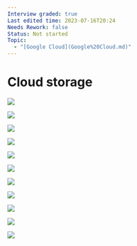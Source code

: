```yaml
---
Interview graded: true
Last edited time: 2023-07-16T20:24
Needs Rework: false
Status: Not started
Topic:
  - "[Google Cloud](Google%20Cloud.md)"
---
```

# Cloud storage

[![](https://lh4.googleusercontent.com/MBy4PrObUgw-U0x_tEyUce6vXH1RUgX25DQwggSqtWA3TaZoz8M80p8Cv60BQEcqo4dGGK8JdG2pw4t0NpRiiCHaYHVYFXCLhxO2bP7wT-KGQX-n5ro_OLj9Y27W7nljfhZva9vof5A2Gv24cBSIYN6M50SL35uQNaQ1pR2Zs9czNkDzXZlxgkBEnghAGg)](https://lh4.googleusercontent.com/MBy4PrObUgw-U0x_tEyUce6vXH1RUgX25DQwggSqtWA3TaZoz8M80p8Cv60BQEcqo4dGGK8JdG2pw4t0NpRiiCHaYHVYFXCLhxO2bP7wT-KGQX-n5ro_OLj9Y27W7nljfhZva9vof5A2Gv24cBSIYN6M50SL35uQNaQ1pR2Zs9czNkDzXZlxgkBEnghAGg)

[![](https://lh4.googleusercontent.com/cwxigqOpBnCCNpiOctMdmMfK0yoAQ1J39t5omykNMW-vv3r2ByV_PGWYdPdEnr8QWgyhFaWkrNIC3Kr7ALtCXbQ0QI1_VWQlQiF0KcyVwgmiFMcAtOTIps5W34BWFnXMRgkV7QSfl0ccVFSwYcclMYz7X98i6BnImXDlTtC1UxZV5Oh7eL9dQMz9W2zIww)](https://lh4.googleusercontent.com/cwxigqOpBnCCNpiOctMdmMfK0yoAQ1J39t5omykNMW-vv3r2ByV_PGWYdPdEnr8QWgyhFaWkrNIC3Kr7ALtCXbQ0QI1_VWQlQiF0KcyVwgmiFMcAtOTIps5W34BWFnXMRgkV7QSfl0ccVFSwYcclMYz7X98i6BnImXDlTtC1UxZV5Oh7eL9dQMz9W2zIww)

[![](https://lh3.googleusercontent.com/Z2_Fi6R39FS9BqX5dzrb6MdP3mG1F4YtAGrh3UGXvB-qS3Fjet_7wD_nZFV2omIrYzxPdmKhXKU0yR5rIMyBm1XChjn1wj7wcUzeG1-t_rHODE4vNUX5JorM9saT-aRDrjb5NXcC3dPRbSESWL9KoIe07zOthGi0YKsYkpGSSz3wstgoY-lb3xu2H66dkw)](https://lh3.googleusercontent.com/Z2_Fi6R39FS9BqX5dzrb6MdP3mG1F4YtAGrh3UGXvB-qS3Fjet_7wD_nZFV2omIrYzxPdmKhXKU0yR5rIMyBm1XChjn1wj7wcUzeG1-t_rHODE4vNUX5JorM9saT-aRDrjb5NXcC3dPRbSESWL9KoIe07zOthGi0YKsYkpGSSz3wstgoY-lb3xu2H66dkw)

[![](https://lh5.googleusercontent.com/2ysZ-3hEgwf0n8G2p3tOpURAhEMUBRMlvYQTMmJ7ilM3UcwN_--4cHYFwCHsz-iqAMLp9FmOX4uVComeI9h7bqBDK427Fc46frmOL-RvOUyNuefb8mNiy79OQOKsvOpNHCnvLb-5tfcaWfAgYFw5F72Mg3yvRMqKIvNYSQFOCwjXTgwlA5g3ucKbcRvIcw)](https://lh5.googleusercontent.com/2ysZ-3hEgwf0n8G2p3tOpURAhEMUBRMlvYQTMmJ7ilM3UcwN_--4cHYFwCHsz-iqAMLp9FmOX4uVComeI9h7bqBDK427Fc46frmOL-RvOUyNuefb8mNiy79OQOKsvOpNHCnvLb-5tfcaWfAgYFw5F72Mg3yvRMqKIvNYSQFOCwjXTgwlA5g3ucKbcRvIcw)

[![](https://lh4.googleusercontent.com/8__X4ynExBUf3YhmqK3-TN0VD1YlTECG29i8AEn2N7XLviRhHKMLNjfO904V0xuRThef5LM8kyrjwVkOwyXE1S5Jm3pL5_rADJlbeTfVuZ3xh0JhLWsLwEo1sCLUZ9QKTDAJr5qtBPyFQ1IsVJzg1q_NX7-Cg62iI2hu9VhNhGR_-MFCUYpTreppNfulVw)](https://lh4.googleusercontent.com/8__X4ynExBUf3YhmqK3-TN0VD1YlTECG29i8AEn2N7XLviRhHKMLNjfO904V0xuRThef5LM8kyrjwVkOwyXE1S5Jm3pL5_rADJlbeTfVuZ3xh0JhLWsLwEo1sCLUZ9QKTDAJr5qtBPyFQ1IsVJzg1q_NX7-Cg62iI2hu9VhNhGR_-MFCUYpTreppNfulVw)

[![](https://lh4.googleusercontent.com/wszNe9e0wodfZRWOtuqXxI4okDfvkEM06O62ScD7RpEPaXX1gX1B9vd1ZHIQU_zK-n_p-HtR2f6BFJsG8GC061Hej6aoekyBRQHifTbcWx18WpjKlrneiv_HhFov4LYSoJTkTnFs9r8t64PTkMOVX5mhIqGMDMD_iKBdFvE6urDqobTzSEOEMKULJjXTeA)](https://lh4.googleusercontent.com/wszNe9e0wodfZRWOtuqXxI4okDfvkEM06O62ScD7RpEPaXX1gX1B9vd1ZHIQU_zK-n_p-HtR2f6BFJsG8GC061Hej6aoekyBRQHifTbcWx18WpjKlrneiv_HhFov4LYSoJTkTnFs9r8t64PTkMOVX5mhIqGMDMD_iKBdFvE6urDqobTzSEOEMKULJjXTeA)

[![](https://lh3.googleusercontent.com/mDN_PkX9p6xFJ4d_b2Y6K_AmPK5XxvmL7YV21zBSLxpmcoJBr7M69ZqxzAQJIadeEK3EZ1LEQhQKWIXlbk__AntEZ8mMB5RwhOQyEHQ6Qa2Dh3Lcj8UiQPb6mq52g9XLtsb0PfsmV7NmNXw3uXfsW867TGOcxgdczoLsJIyGkVaTM9O5uey1NbgIm5QBGQ)](https://lh3.googleusercontent.com/mDN_PkX9p6xFJ4d_b2Y6K_AmPK5XxvmL7YV21zBSLxpmcoJBr7M69ZqxzAQJIadeEK3EZ1LEQhQKWIXlbk__AntEZ8mMB5RwhOQyEHQ6Qa2Dh3Lcj8UiQPb6mq52g9XLtsb0PfsmV7NmNXw3uXfsW867TGOcxgdczoLsJIyGkVaTM9O5uey1NbgIm5QBGQ)

[![](https://lh5.googleusercontent.com/FtOS-KPWixVYnT8d5Lu5KlikdWCFddy1fIvJJTeAchzBCica7q7oLmtA6sMCxZaxr3vKBWe6Zi1U5lUif4ktjYRqvHMtb-P2T_9i1mVGwq3g9kVlHhVAgLw7Mwe9qed9ad5adx1g__HOqmaLwENVDx0YQQtpNfAb4bSRZad3ZtuvytnB-ySFMD0GQNRxbw)](https://lh5.googleusercontent.com/FtOS-KPWixVYnT8d5Lu5KlikdWCFddy1fIvJJTeAchzBCica7q7oLmtA6sMCxZaxr3vKBWe6Zi1U5lUif4ktjYRqvHMtb-P2T_9i1mVGwq3g9kVlHhVAgLw7Mwe9qed9ad5adx1g__HOqmaLwENVDx0YQQtpNfAb4bSRZad3ZtuvytnB-ySFMD0GQNRxbw)

[![](https://lh3.googleusercontent.com/I_Hj2ZLFmWxx63yxWb7CJfoKK0cPr5Fd7bOiN9KnGhM8nHaxn-G3rP3XJoH86C87rx5WLbe4TpYcKiOpVK8u0WyWuETWsdEZLmIvzaYsrs4dqZzukLxThcAp6ToJ1W1ODpq-j_w4YgE23ggdS5KwsDhY80lvnzxaUUZzpc4DLiOBbEdAQuTdycyQaomlow)](https://lh3.googleusercontent.com/I_Hj2ZLFmWxx63yxWb7CJfoKK0cPr5Fd7bOiN9KnGhM8nHaxn-G3rP3XJoH86C87rx5WLbe4TpYcKiOpVK8u0WyWuETWsdEZLmIvzaYsrs4dqZzukLxThcAp6ToJ1W1ODpq-j_w4YgE23ggdS5KwsDhY80lvnzxaUUZzpc4DLiOBbEdAQuTdycyQaomlow)

[![](https://lh5.googleusercontent.com/K8gHkf_7Pwxc3jWMsLxzWegbwa20lSSFExXRMbLhdCuTCuwXSqS_DV7QiznNCQFhJGJacgvueciOg0cDlgTmXVb_oz2xQEi6WBDcCjzRmkeAxTMerbWpKKDmOz_nyNmazbVWp5DkcgnYHZ5jhouQunFkJxq9iQVTl17ik_aPQDehPvBHPeaGt_-MVgH1wg)](https://lh5.googleusercontent.com/K8gHkf_7Pwxc3jWMsLxzWegbwa20lSSFExXRMbLhdCuTCuwXSqS_DV7QiznNCQFhJGJacgvueciOg0cDlgTmXVb_oz2xQEi6WBDcCjzRmkeAxTMerbWpKKDmOz_nyNmazbVWp5DkcgnYHZ5jhouQunFkJxq9iQVTl17ik_aPQDehPvBHPeaGt_-MVgH1wg)

[![](https://lh6.googleusercontent.com/BPhhfgNldyoKjWOcrziOzmq7OqZ5p1d1yuiE7hpXR8JLXaCiNbVRWTcr_avoDIL28dK6lLPNp_e9i-_6CKAvijoJFBcBtIgWIv-m1gnz1XuEA9amyzzpgW6kEgBYEd9gCJ4-QTNstjK_v8zIOvQ9Bt1o4kV3w22sWXlo6e_efqKI25fp36dv_oFKSnDwpw)](https://lh6.googleusercontent.com/BPhhfgNldyoKjWOcrziOzmq7OqZ5p1d1yuiE7hpXR8JLXaCiNbVRWTcr_avoDIL28dK6lLPNp_e9i-_6CKAvijoJFBcBtIgWIv-m1gnz1XuEA9amyzzpgW6kEgBYEd9gCJ4-QTNstjK_v8zIOvQ9Bt1o4kV3w22sWXlo6e_efqKI25fp36dv_oFKSnDwpw)